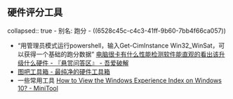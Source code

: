 ## 硬件评分工具
collapsed:: true
	- 别名: 跑分
	- ((6528c45c-c4c3-41ff-9b60-7bb4f66ca057))
- “用管理员模式运行powershell，输入Get-CimInstance Win32_WinSat，可以获得一个基础的跑分数据” [电脑很卡有什么性能检测软件能直观的看出该升级什么硬件 - 『悬赏问答区』 - 吾爱破解](https://www.52pojie.cn/thread-1913089-1-1.html)
- [图吧工具箱 - 最纯净的硬件工具箱](https://www.tbtool.cn/index.html#container_23932c22)
- 一些常用工具 [How to View the Windows Experience Index on Windows 10? - MiniTool](https://www.minitool.com/news/windows-experience-score.html)